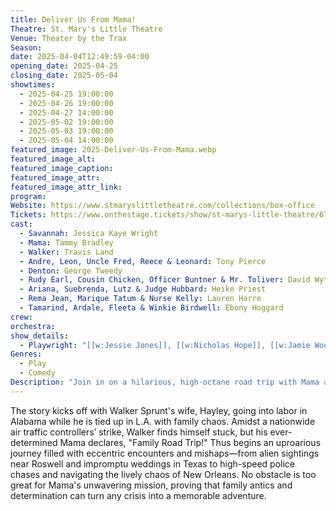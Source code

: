 ```yaml
---
title: Deliver Us From Mama!
Theatre: St. Mary's Little Theatre
Venue: Theater by the Trax
Season: 
date: 2025-04-04T12:49:59-04:00
opening_date: 2025-04-25
closing_date: 2025-05-04
showtimes:
  - 2025-04-25 19:00:00
  - 2025-04-26 19:00:00
  - 2025-04-27 14:00:00
  - 2025-05-02 19:00:00
  - 2025-05-03 19:00:00
  - 2025-05-04 14:00:00
featured_image: 2025-Deliver-Us-From-Mama.webp
featured_image_alt: 
featured_image_caption: 
featured_image_attr: 
featured_image_attr_link: 
program:
Website: https://www.stmaryslittletheatre.com/collections/box-office
Tickets: https://www.onthestage.tickets/show/st-marys-little-theatre/67cda8015c241e0f5804954b?source=jaxplays
cast:
  - Savannah: Jessica Kaye Wright
  - Mama: Tammy Bradley
  - Walker: Travis Land
  - Andre, Leon, Uncle Fred, Reece & Leonard: Tony Pierce
  - Denton: George Tweedy
  - Rudy Earl, Cousin Chicken, Officer Buntner & Mr. Toliver: David Wyttenbach
  - Ariana, Suebrenda, Lutz & Judge Hubbard: Heike Priest
  - Rema Jean, Marique Tatum & Nurse Kelly: Lauren Harre
  - Tamarind, Ardale, Fleeta & Winkie Birdwell: Ebony Hoggard
crew:
orchestra:
show_details: 
  - Playwright: "[[w:Jessie Jones]], [[w:Nicholas Hope]], [[w:Jamie Wooten]]"
Genres:
  - Play
  - Comedy
Description: "Join in on a hilarious, high-octane road trip with Mama and her family as they race across America to be present for the birth of the first grandchild, encountering wild adventures and comedic chaos at every turn."
---
```

The story kicks off with Walker Sprunt's wife, Hayley, going into labor in Alabama while he is tied up in L.A. with family chaos. Amidst a nationwide air traffic controllers’ strike, Walker finds himself stuck, but his ever-determined Mama declares, "Family Road Trip!" Thus begins an uproarious journey filled with eccentric encounters and mishaps—from alien sightings near Roswell and impromptu weddings in Texas to high-speed police chases and navigating the lively chaos of New Orleans. No obstacle is too great for Mama's unwavering mission, proving that family antics and determination can turn any crisis into a memorable adventure.